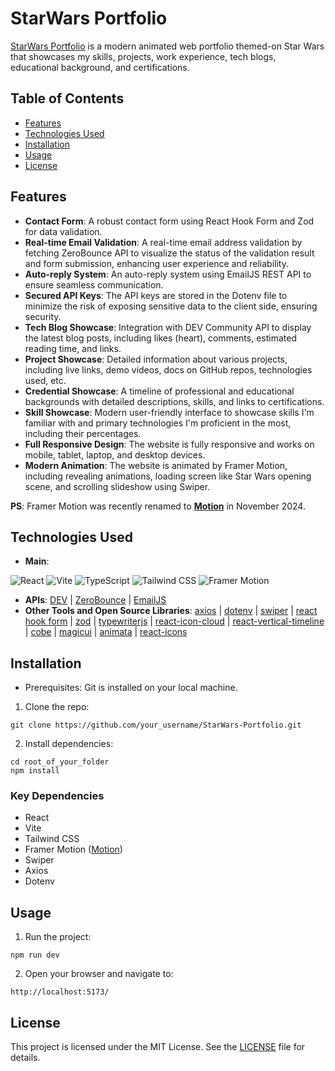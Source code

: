 # StarWars Portfolio
[StarWars Portfolio](https://www.ryoichihomma.me/) is a modern animated web portfolio themed-on Star Wars that showcases my skills, projects, work experience, tech blogs, educational background, and certifications. 

## Table of Contents
- [Features](#features)
- [Technologies Used](#technologies-used)
- [Installation](#installation)
- [Usage](#usage)
- [License](#license)


## Features 
- **Contact Form**: A robust contact form using React Hook Form and Zod for data validation.
- **Real-time Email Validation**: A real-time email address validation by fetching ZeroBounce API to visualize the status of the validation result and form submission, enhancing user experience and reliability.
- **Auto-reply System**: An auto-reply system using EmailJS REST API to ensure seamless communication.
- **Secured API Keys**: The API keys are stored in the Dotenv file to minimize the risk of exposing sensitive data to the client side, ensuring security. 
- **Tech Blog Showcase**: Integration with DEV Community API to display the latest blog posts, including likes (heart), comments, estimated reading time, and links.
- **Project Showcase**: Detailed information about various projects, including live links, demo videos, docs on GitHub repos, technologies used, etc.
- **Credential Showcase**: A timeline of professional and educational backgrounds with detailed descriptions, skills, and links to certifications.
- **Skill Showcase**: Modern user-friendly interface to showcase skills I'm familiar with and primary technologies I'm proficient in the most, including their percentages.
- **Full Responsive Design**: The website is fully responsive and works on mobile, tablet, laptop, and desktop devices.
- **Modern Animation**: The website is animated by Framer Motion, including revealing animations, loading screen like Star Wars opening scene, and scrolling slideshow using Swiper.

**PS**: Framer Motion was recently renamed to [**Motion**](https://motion.dev/blog/framer-motion-is-now-independent-introducing-motion) in November 2024. 

## Technologies Used

- **Main**: 
  
![React](https://img.shields.io/badge/React-20232a.svg?style=for-the-badge&logo=react&logoColor=61DAFB&logoSize=auto)
![Vite](https://img.shields.io/badge/Vite-B73BFE?style=for-the-badge&logo=vite&logoColor=FFD62E&logoSize=auto)
![TypeScript](https://img.shields.io/badge/TypeScript-%20?style=for-the-badge&logo=TypeScript&logoColor=FFF&color=3178C6)
![Tailwind CSS](https://img.shields.io/badge/Tailwind_CSS-06B6D4?style=for-the-badge&logo=tailwind-css&logoColor=white&logoSize=auto)
![Framer Motion](https://custom-icon-badges.demolab.com/badge/Framer%20Motion-fff?style=for-the-badge&logo=framermotion&logoSize=auto)

- **APIs**: [DEV](https://dev.to/) | [ZeroBounce](https://www.zerobounce.net/?campaignid=1070376639&groupid=51898694789&adid=357518452232&gad_source=1&gclid=CjwKCAiAgoq7BhBxEiwAVcW0LMdzKjcZ8BMVprGFfN1mfI5fHrDwWLAH0lVsd5-JWTMw6h_i8Yf6eBoCxIsQAvD_BwE) | [EmailJS](https://www.emailjs.com/)
- **Other Tools and Open Source Libraries**: [axios](https://github.com/axios/axios) | [dotenv](https://github.com/motdotla/dotenv) | [swiper](https://github.com/nolimits4web/swiper) | [react hook form](https://github.com/react-hook-form/react-hook-form) | [zod](https://github.com/colinhacks/zod) | [typewriterjs](https://github.com/tameemsafi/typewriterjs) | [react-icon-cloud](https://github.com/teaguestockwell/react-icon-cloud) | [react-vertical-timeline](https://github.com/stephane-monnot/react-vertical-timeline) | [cobe](https://github.com/shuding/cobe) | [magicui](https://github.com/magicuidesign/magicui) | [animata](https://github.com/codse/animata) | [react-icons](https://github.com/react-icons/react-icons)

## Installation
- Prerequisites: Git is installed on your local machine.

1. Clone the repo: 
```
git clone https://github.com/your_username/StarWars-Portfolio.git
```

2. Install dependencies:
```
cd root_of_your_folder
npm install
```

### Key Dependencies 
- React
- Vite
- Tailwind CSS
- Framer Motion ([Motion](https://motion.dev/))
- Swiper
- Axios
- Dotenv

## Usage

1. Run the project:
```
npm run dev
```

2. Open your browser and navigate to:
```
http://localhost:5173/
```

## License
This project is licensed under the MIT License. See the [LICENSE](https://github.com/Ryo-samuraiJP/StarWars-Portfolio?tab=MIT-1-ov-file) file for details.
